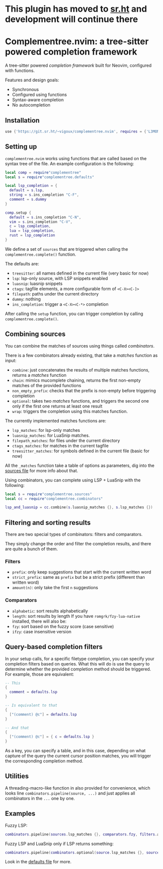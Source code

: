# __This plugin has moved to [sr.ht](https://sr.ht/~vigoux/complementree.nvim/) and development will continue there__

# Complementree.nvim: a tree-sitter powered completion framework

A tree-sitter powered _completion framework_ built for Neovim,
configured with functions.

Features and design goals:
- Synchronous
- Configured using functions
- Syntax-aware completion
- No autocompletion

## Installation

```lua
use {'https://git.sr.ht/~vigoux/complementree.nvim', requires = {'L3MON4D3/LuaSnip', 'nvim-treesitter/nvim-treesitter'} }
```

## Setting up

`complementree.nvim` works using functions that are called based on
the syntax tree of the file. An example configuration is the
following:

```lua
local comp = require"complementree"
local s = require"complementree.defaults"

local lsp_completion = {
  default = s.lsp,
  string = s.ins_completion "C-F",
  comment = s.dummy
}

comp.setup {
  default = s.ins_completion "C-N",
  vim = s.ins_completion "C-V",
  c = lsp_completion,
  lua = lsp_completion,
  rust = lsp_completion
}
```

We define a set of `sources` that are triggered when calling the
`complementree.complete()` function.

The defaults are:
- `treesitter`: all names defined in the current file (very basic for now)
- `lsp`: lsp-only source, with LSP snippets enabled
- `luasnip`: luasnip snippets
- `ctags`: tagfile elements, a more configurable form of `<C-X><C-]>`
- `filepath`: paths under the current directory
- `dummy`: nothing
- `ins_completion`: trigger a `<C-X><C-*>` completion

After calling the `setup` function, you can trigger completion by
calling `complementree.complete()`.

## Combining sources

You can combine the matches of sources using things called
_combinators_.

There is a few combinators already existing, that take a _matches_
function as input:

- `combine`: just concatenates the results of multiple matches
  functions, returns a _matches_ function
- `chain`: mimics mucomplete chaining, returns the first non-empty
  matches of the provided functions
- `non_empty_prefix`: checks that the prefix is non-empty before
  triggering completion
- `optional`: takes two _matches_ functions, and triggers the second
  one only if the first one returns at least one result
- `wrap`: triggers the completion using this matches function.

The currently implemented matches functions are:
- `lsp_matches`: for lsp-only matches
- `luasnip_matches`: for LuaSnip matches.
- `filepath_matches`: for files under the current directory
- `ctags_matches`: for matches in the current tagfile
- `treesitter_matches`: for symbols defined in the current file (basic for now)

All the `_matches` function take a table of options as parameters, dig
into the [sources file](./teal/complementree/sources.tl) for more info
about that.

Using combinators, you can complete using LSP + LuaSnip with the
following:

```lua
local s = require"complementree.sources"
local cc = require"complementree.combinators"

lsp_and_luasnip = cc.combine(s.luasnip_matches {}, s.lsp_matches {})
```

## Filtering and sorting results

There are two special types of combinators: filters and comparators.

They simply change the order and filter the completion results, and
there are quite a bunch of them.

### Filters

- `prefix`: only keep suggestions that start with the current written
  word
- `strict_prefix`: same as `prefix` but be a strict prefix
  (different than written word)
- `amount(n)`: only take the first `n` suggestions

### Comparators

- `alphabetic`: sort results alphabetically
- `length`: sort results by length
If you have `romgrk/fzy-lua-native` installed, there will also be:
- `fzy`: sort based on the fuzzy score (case sensitive)
- `ifzy`: case insensitive version

## Query-based completion filters

In your setup calls, for a specific filetype completion, you can
specify your completion filters based on queries. What this will do is
use the query to determine whether the provided completion method
should be triggered. For example, those are equivalent:

```lua
-- This
{
  comment = defaults.lsp
}

-- Is equivalent to that
{
  ["(comment) @c"] = defaults.lsp
}

-- And that
{
  ["(comment) @c"] = { c = defaults.lsp }
}
```

As a key, you can specify a table, and in this case, depending on what
capture of the query the current cursor position matches, you will
trigger the corresponding completion method.

## Utilities

A threading-macro-like function in also provided for convenience,
which looks line `combinators.pipeline(source, ...)` and just applies
all combinators in the `...` one by one.

## Examples

Fuzzy LSP:
```lua
combinators.pipeline(sources.lsp_matches {}, comparators.fzy, filters.amount(6))
```

Fuzzy LSP and LuaSnip only if LSP returns something:
```lua
combinators.pipeline(combinators.optional(source.lsp_matches {}, source.luasnip_matches {}), comparators.fzy, filters.amount(6))
```

Look in the [defaults file](./teal/complementree/defaults.tl) for
more.
